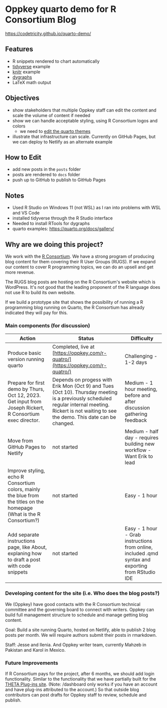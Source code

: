 # Oppkey quarto demo for R Consortium Blog

<https://codetricity.github.io/quarto-demo/>

## Features

* R snippets rendered to chart automatically
* [tidyverse](https://www.tidyverse.org/) example
* [knitr](https://yihui.org/knitr/) example
* [dygraphs](https://dygraphs.com/)
* LaTeX math output

## Objectives

* show stakeholders that multiple Oppkey staff can edit the content and scale the volume of content if needed
* show we can handle acceptable styling, using R Consortium logos and colors
  * we need to [edit the quarto themes](https://quarto.org/docs/output-formats/html-themes.html#theme-options)
* illustrate that infrastructure can scale.  Currently on GitHub Pages, but we can deploy to Netlify as an alternate example

## How to Edit

* add new posts in the `posts` folder
* posts are rendered to `docs` folder
* push up to GitHub to publish to GitHub Pages

## Notes

* Used R Studio on Windows 11 (not WSL) as I ran into problems with WSL and VS Code
* installed tidyverse through the R Studio interface
* Needed to install RTools for dygraphs
* quarto examples: <https://quarto.org/docs/gallery/>

## Why are we doing this project?

We work with the [R Consortium](https://www.r-consortium.org/). We have a strong program of producing blog content for them covering their R User Groups (RUGS). If we expand our content to cover R programming topics, we can do an upsell and get more revenue.

The RUGS blog posts are hosting on the R Consortium's website which is WordPress. It's not good that the leading proponent of the R language does not use R to build its own website.

If we build a prototype site that shows the possibility of running a R programming blog running on Quarto, the R Consortium has already indicated they will pay for this.

### Main components (for discussion)

| Action      | Status | Difficulty |
| ----------- | ----------- | ----------- |
| Produce basic version running quarto      | Completed, live at [https://oppkey.com/r-quatro/](https://oppkey.com/r-quatro/)       | Challenging - 1-2 days |
| Prepare for first demo by Thurs, Oct 12, 2023. Get input from Joseph Rickert, R Consortium exec director.   | Depends on progess with Erik Mon (Oct 9) and Tues (Oct 10). Thursday meeting is a previously scheduled regular internal meeting. Rickert is not waiting to see the demo. This date can be changed. | Medium - 1 hour meeting, before and after discussion gathering feedback |
|Move from GitHub Pages to Netlify| not started| Medium - half day - requires building new workflow - Want Erik to lead |
|Improve styling, echo R Consortium colors, mainly the blue from the titles on the homepage (What is the R Consortium?) | not started | Easy - 1 hour |
|Add separate instructions page, like About, explaning how to draft a post with code snippets | not started | Easy - 1 hour - Grab instructions from online, included .qmd syntax and exporting from RStudio IDE |

### Developing content for the site (i.e. Who does the blog posts?)

We (Oppkey) have good contacts with the R Consortium technical committee and the governing board to connect with writers. Oppkey can build full management structure to schedule and manage getting blog content.

Goal: Build a site running Quarto, hosted on Netlify, able to publish 2 blog posts per month. We will require authors submit their posts in rmarkdown.

Staff: Jesse and Ilenia. And Oppkey writer team, currently Mahzeb in Pakistan and Karol in Mexico.

### Future Improvements

If R Consortium pays for the project, after 6 months, we should add login functionality. Similar to the functionality that we have partially built for the [THETA Plug-ins site](https://thetaplugin.oppget.com/dashboard). (Note: /dashboard only works if you have an account and have plug-ins attributed to the account.) So that outside blog contributors can post drafts for Oppkey staff to review, schedule and publish.
